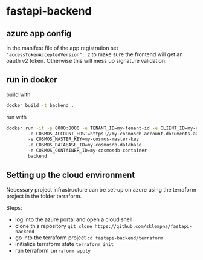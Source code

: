 # fastapi-backend

## azure app config

In the manifest file of the app registration set
`"accessTokenAcceptedVersion": 2`
to make sure the frontend will get an oauth v2 token. Otherwise this will mess up signature validation.

## run in docker

build with

```bash
docker build -t backend .
```

run with

```bash
docker run -it -p 8000:8000 -e TENANT_ID=my-tenant-id -e CLIENT_ID=my-client_id -e CLIENT_CREDENTIALS=my-client-credential -e PORT=8000
        -e COSMOS_ACCOUNT_HOST=https://my-cosmosdb-account.documents.azure.com:443/
        -e COSMOS_MASTER_KEY=my-cosmos-master-key
        -e COSMOS_DATABASE_ID=my-cosmosdb-database
        -e COSMOS_CONTAINER_ID=my-cosmosdb-container
        backend
```

## Setting up the cloud environment

Necessary project infrastructure can be set-up on azure using the terraform project in the folder terraform.

Steps:

- log into the azure portal and open a cloud shell
- clone this repository `git clone https://github.com/sklempna/fastapi-backend`
- go into the terraform project `cd fastapi-backend/terraform`
- initialize terraform state `terraform init`
- run terraform `terraform apply`

